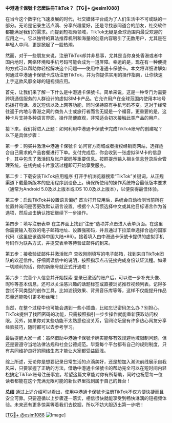 **中港通卡保號卡怎麽註冊TikTok？【TG💪+ @esim1088】**

在当今这个数字化飞速发展的时代，社交媒体平台成为了人们生活中不可或缺的一部分。无论是记录生活点滴、分享兴趣爱好，还是寻找志同道合的朋友，社交软件都能满足我们的需求。而提到短视频领域，TikTok无疑是全球范围内最受欢迎的应用之一。它以独特的算法推荐机制和海量的创意内容吸引了无数用户，尤其是在年轻人中间，更是掀起了一股热潮。

然而，对于一些朋友来说，注册TikTok却并非易事，尤其是当你身处香港或者中国内地时，网络环境和手机号码可能会成为一道屏障。幸运的是，现在有一种便捷的方式可以帮助你轻松解决这个问题——使用中港通卡保號卡。本文将详细讲解如何通过中港通卡保號卡成功注册TikTok，并为你提供实用的操作指南，让你快速上手这款风靡全球的短视频应用。

首先，让我们来了解一下什么是中港通卡保號卡。简单来说，这是一种专门为需要跨境通信服务的人群设计的虚拟SIM卡产品。它允许用户在全球范围内使用本地号码拨打电话、发送短信以及上网等功能，同时保持原有手机号码不变。这对于经常往返于内地与香港之间的商务人士或旅行者而言无疑是一个福音。更重要的是，这种卡片支持多种语言界面，操作简便直观，非常适合初次接触此类产品的用户。

接下来，我们将进入正题：如何利用中港通卡保號卡完成TikTok账号的创建呢？以下是具体步骤：

第一步：购买并激活中港通卡保號卡
访问官方商城或者授权经销商网站，选择适合自己需求的产品套餐进行下单。支付完成后，你会收到一张虚拟SIM卡的信息卡，其中包含了激活码及账户密码等重要信息。按照提示输入相关信息登录后台管理系统，在线完成卡片激活过程即可开始享受服务。

第二步：下载安装TikTok应用程序
打开手机浏览器搜索“TikTok”关键词，从正规渠道下载最新版本的应用程序到设备上。确保所使用的操作系统符合最低版本要求（通常为Android 5.0及以上版本或iOS 10.0及以上版本），以便获得最佳体验。

第三步：启动TikTok并设置语言偏好
首次打开应用后，系统会自动检测当前所在位置并询问是否更改默认语言设置。根据个人习惯选择中文或其他目标语言作为首选项，然后点击确认按钮继续下一步操作。

第四步：填写注册表单
在主界面上找到“注册”选项并点击进入表单页面。在这里你需要输入有效的电子邮箱地址、设置强密码，并且通过下拉菜单选择合适的国家代码（这里应该选择中国大陆+86）。接着填入由中港通卡保號卡提供的虚拟手机号码作为联系方式，并提交表单等待验证邮件的到来。

第五步：接收验证邮件并激活账户
查收刚刚填写的电子邮箱，找到来自TikTok团队的欢迎信件。仔细阅读信中的说明，按照指示点击链接完成身份认证流程。如果一切顺利的话，你的新账号就正式开通啦！

第六步：完善个人信息并开始探索
登录已激活的账户后，可以进一步补充头像、昵称等基本信息，还可以关注感兴趣的话题标签或直接浏览推荐视频列表。记得多尝试不同类型的创作工具，比如滤镜效果、背景音乐库等等，这样不仅能提升作品质量还能吸引更多粉丝哦！

当然，在整个过程中也可能会遇到一些小插曲，比如忘记密码怎么办？别担心，TikTok提供了找回密码的功能，只需按照指引一步步操作就能重新获取访问权限。另外，如果你对某些功能不太熟悉也没关系，官网论坛里有许多热心网友分享经验技巧，随时都可以去参考学习。

最后提醒大家一点：虽然借助中港通卡保號卡确实能够有效规避地域限制问题，但还是要遵守当地法律法规和社会公德规范。毕竟每个平台都有自己的规则制度，只有共同维护良好的网络生态才能让大家都受益匪浅。

综上所述，无论你是想要记录日常生活的点滴美好，还是想加入潮流前线展示自我风采，只要掌握了正确的方法，借助中港通卡保號卡的帮助完全可以在短时间内轻松搞定TikTok账号注册事宜。希望这篇文章能对你有所帮助，同时也祝愿每一位读者都能在这个充满无限可能的新世界里找到属于自己的舞台！

**总结**
通过上述介绍可以看出，使用中港通卡保號卡注册TikTok不仅方便快捷而且安全可靠。只要遵循以上步骤逐一落实，相信很快就能享受到畅快淋漓的短视频体验。未来还有更多惊喜等着我们去挖掘，所以不妨大胆迈出第一步吧！

[[TG💪+ @esim1088](https://t.me/s/esim1088) ![Image](https://i.postimg.cc/4NQfJmqS/Snipaste-2025-05-13-00-14-12.png)]